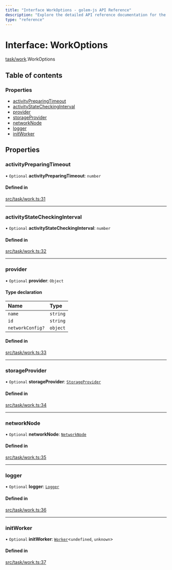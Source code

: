 ```yaml
---
title: "Interface WorkOptions - golem-js API Reference"
description: "Explore the detailed API reference documentation for the Interface WorkOptions within the golem-js SDK for the Golem Network."
type: "reference"
---
```

# Interface: WorkOptions

[task/work](../modules/task_work).WorkOptions

## Table of contents

### Properties

- [activityPreparingTimeout](task_work.WorkOptions#activitypreparingtimeout)
- [activityStateCheckingInterval](task_work.WorkOptions#activitystatecheckinginterval)
- [provider](task_work.WorkOptions#provider)
- [storageProvider](task_work.WorkOptions#storageprovider)
- [networkNode](task_work.WorkOptions#networknode)
- [logger](task_work.WorkOptions#logger)
- [initWorker](task_work.WorkOptions#initworker)

## Properties

### activityPreparingTimeout

• `Optional` **activityPreparingTimeout**: `number`

#### Defined in

[src/task/work.ts:31](https://github.com/golemfactory/golem-js/blob/2d598a3/src/task/work.ts#L31)

___

### activityStateCheckingInterval

• `Optional` **activityStateCheckingInterval**: `number`

#### Defined in

[src/task/work.ts:32](https://github.com/golemfactory/golem-js/blob/2d598a3/src/task/work.ts#L32)

___

### provider

• `Optional` **provider**: `Object`

#### Type declaration

| Name | Type |
| :------ | :------ |
| `name` | `string` |
| `id` | `string` |
| `networkConfig?` | `object` |

#### Defined in

[src/task/work.ts:33](https://github.com/golemfactory/golem-js/blob/2d598a3/src/task/work.ts#L33)

___

### storageProvider

• `Optional` **storageProvider**: [`StorageProvider`](storage_provider.StorageProvider)

#### Defined in

[src/task/work.ts:34](https://github.com/golemfactory/golem-js/blob/2d598a3/src/task/work.ts#L34)

___

### networkNode

• `Optional` **networkNode**: [`NetworkNode`](../classes/network_node.NetworkNode)

#### Defined in

[src/task/work.ts:35](https://github.com/golemfactory/golem-js/blob/2d598a3/src/task/work.ts#L35)

___

### logger

• `Optional` **logger**: [`Logger`](utils_logger_logger.Logger)

#### Defined in

[src/task/work.ts:36](https://github.com/golemfactory/golem-js/blob/2d598a3/src/task/work.ts#L36)

___

### initWorker

• `Optional` **initWorker**: [`Worker`](../modules/task_work#worker)\<`undefined`, `unknown`\>

#### Defined in

[src/task/work.ts:37](https://github.com/golemfactory/golem-js/blob/2d598a3/src/task/work.ts#L37)
